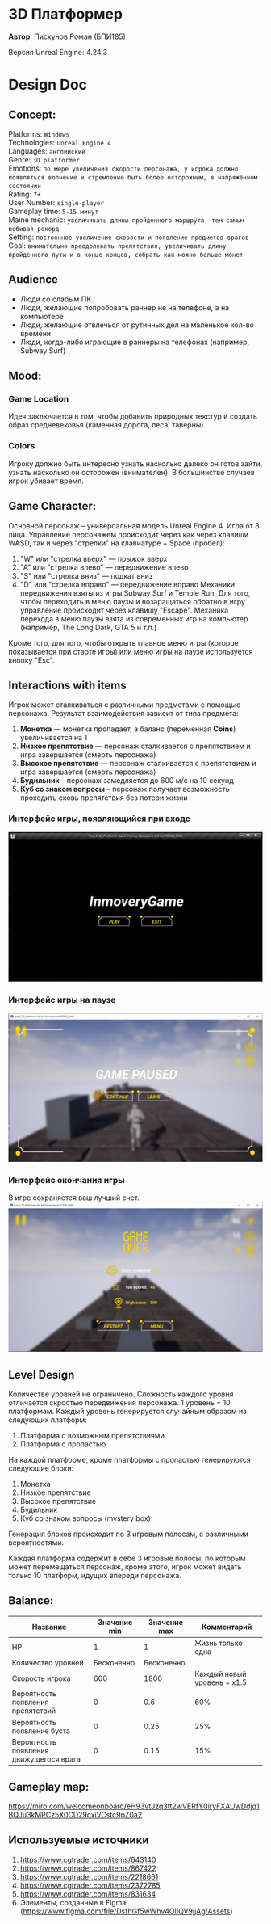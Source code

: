 # 3D Платформер

**Автор**: Пискунов Роман (БПИ185)

Версия Unreal Engine: 4.24.3


# Design Doc

## Concept:

Platforms: `Windows`  
Technologies: `Unreal Engine 4`  
Languages:  `английский`  
Genre: `3D platformer`  
Emotions: `по мере увеличения скорости персонажа, у игрока должно появляться волнение и стремление быть более осторожным, в напряжённом состоянии`  
Rating:  `7+`  
User Number: `single-player`  
Gameplay time: `5-15 минут`  
Maine mechanic: `увеличивать длины пройденного маршрута, тем самым побивая рекорд`  
Setting:  `постоянное увеличение скорости и появление предметов-врагов`  
Goal: `внимательно преодолевать препятствия, увеличивать длину пройденного пути и в конце концов, собрать как можно больше монет`  

## Audience
- Люди со слабым ПК
- Люди, желающие попробовать раннер не на телефоне, а на компьютере
- Люди, желающие отвлечься от рутинных дел на маленькое кол-во времени
- Люди, когда-либо играющие в раннеры на телефонах (например, Subway Surf)

## Mood: 
### Game Location  
Идея заключается в том, чтобы добавить природных текстур и создать образ средневековья (каменная дорога, леса, таверны).

### Colors  
Игроку должно быть интересно узнать насколько далеко он готов зайти, узнать насколько он осторожен (внимателен). В большинстве случаев игрок убивает время.

## Game Character:

Основной персонаж – универсальная модель Unreal Engine 4. Игра от 3 лица.
Управление персонажем происходит через как через клавиши WASD, так и через "стрелки" на клавиатуре + Space (пробел):
1. "W" или "стрелка вверх" — прыжок вверх
2. "A" или "стрелка влево" — передвижение влево
3. "S" или "стрелка вниз" — подкат вниз
4. "D" или "стрелка вправо" — передвижение вправо
Механики передвижения взяты из игры Subway Surf и Temple Run.
Для того, чтобы переходить в меню паузы и возаращаться обратно в игру управление происходит через клавишу "Escape".
Механика перехода в меню паузы взята из современных игр на компьютер (например, The Long Dark, GTA 5 и т.п.) 

Кроме того, для того, чтобы открыть главное меню игры (которое показывается при старте игры) или меню игры на паузе используется кнопку "Esc".  

## Interactions with items

Игрок может сталкиваться с различными предметами с помощью персонажа.
Результат взаимодействия зависит от типа предмета:
1. **Монетка** — монетка пропадает, а баланс (переменная **Coins**) увеличивается на 1
2. **Низкое препятствие** — персонаж сталкивается с препятствием и игра завершается (смерть персонажа)
3. **Высокое препятствие** — персонаж сталкивается с препятствием и игра завершается (смерть персонажа)
4. **Будильник** – персонаж замедляется до 600 м/с на 10 секунд
5. **Куб со знаком вопросы** – персонаж получает возможность проходить сковь препятствия без потери жизни

### Интерфейс игры, появляющийся при входе  

![Окно](https://github.com/inmovery/3D_Platformer/blob/main/Images/StartGame.jpg)

### Интерфейс игры на паузе

![Окно](https://github.com/inmovery/3D_Platformer/blob/main/Images/Paused.jpg)

### Интерфейс окончания игры

В игре сохраняется ваш лучший счет.  
![Окно](https://github.com/inmovery/3D_Platformer/blob/main/Images/GameOver.jpg)

## Level Design

Количестве уровней не ограничено. Сложность каждого уровня отличается скростью передвижения персонажа. 1 уровень = 10 платформам.
Каждый уровень генерируется случайным образом из следующих платформ:
1. Платформа с возможным препятствиями
2. Платформа с пропастью

На каждой платформе, кроме платформы с пропастью генерируются следующие блоки:
1. Монетка
2. Низкое препятствие
3. Высокое препятствие
4. Будильник
5. Куб со знаком вопросы (mystery box)

Генерация блоков происходит по 3 игровым полосам, с различными вероятностями.

Каждая платформа содержит в себе 3 игровые полосы, по которым может перемещаться персонаж, кроме этого, игрок может видеть только 10 платформ, идущих впереди персонажа.

## Balance:

Название| Значение min | Значение max | Комментарий
--------|--------------|--------------|-------------
HP| 1 | 1 | Жизнь только одна   
Количество уровней | Бесконечно | Бесконечно |
Скорость игрока| 600 | 1800 | Каждый новый уровень = x1.5
Вероятность появления препятствий | 0 | 0.6 | 60%
Вероятность появление буста | 0 | 0.25 | 25%
Вероятность появления движущегося врага | 0 | 0.15 | 15%

## Gameplay map:  

https://miro.com/welcomeonboard/eH93vtJzq3tt2wVERfY0iryFXAUwDdjq1BQJu3kMPCz5X0CD29cxiVCstc9pZ0a2

## Используемые источники
1. https://www.cgtrader.com/items/643140
2. https://www.cgtrader.com/items/867422
3. https://www.cgtrader.com/items/2218661
4. https://www.cgtrader.com/items/2372785
5. https://www.cgtrader.com/items/831634
6. Элементы, созданные в Figma (https://www.figma.com/file/DsfhGf5wWhv4OlIQV9jjAg/Assets)

